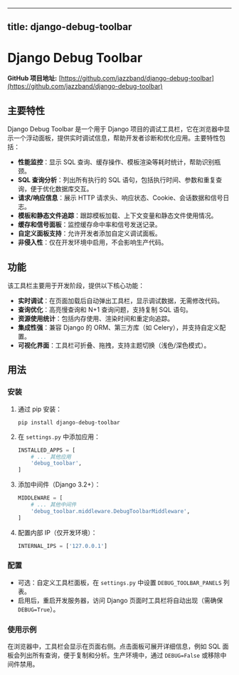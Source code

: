
---
title: django-debug-toolbar
---

# Django Debug Toolbar

**GitHub 项目地址:** [https://github.com/jazzband/django-debug-toolbar](https://github.com/jazzband/django-debug-toolbar)

## 主要特性
Django Debug Toolbar 是一个用于 Django 项目的调试工具栏，它在浏览器中显示一个浮动面板，提供实时调试信息，帮助开发者诊断和优化应用。主要特性包括：
- **性能监控**：显示 SQL 查询、缓存操作、模板渲染等耗时统计，帮助识别瓶颈。
- **SQL 查询分析**：列出所有执行的 SQL 语句，包括执行时间、参数和重复查询，便于优化数据库交互。
- **请求/响应信息**：展示 HTTP 请求头、响应状态、Cookie、会话数据和信号日志。
- **模板和静态文件追踪**：跟踪模板加载、上下文变量和静态文件使用情况。
- **缓存和信号面板**：监控缓存命中率和信号发送记录。
- **自定义面板支持**：允许开发者添加自定义调试面板。
- **非侵入性**：仅在开发环境中启用，不会影响生产代码。

## 功能
该工具栏主要用于开发阶段，提供以下核心功能：
- **实时调试**：在页面加载后自动弹出工具栏，显示调试数据，无需修改代码。
- **查询优化**：高亮慢查询和 N+1 查询问题，支持复制 SQL 语句。
- **资源使用统计**：包括内存使用、渲染时间和重定向追踪。
- **集成性强**：兼容 Django 的 ORM、第三方库（如 Celery），并支持自定义配置。
- **可视化界面**：工具栏可折叠、拖拽，支持主题切换（浅色/深色模式）。

## 用法
### 安装
1. 通过 pip 安装：
   ```
   pip install django-debug-toolbar
   ```

2. 在 `settings.py` 中添加应用：
   ```python
   INSTALLED_APPS = [
       # ... 其他应用
       'debug_toolbar',
   ]
   ```

3. 添加中间件（Django 3.2+）：
   ```python
   MIDDLEWARE = [
       # ... 其他中间件
       'debug_toolbar.middleware.DebugToolbarMiddleware',
   ]
   ```

4. 配置内部 IP（仅开发环境）：
   ```python
   INTERNAL_IPS = ['127.0.0.1']
   ```

### 配置
- 可选：自定义工具栏面板，在 `settings.py` 中设置 `DEBUG_TOOLBAR_PANELS` 列表。
- 启用后，重启开发服务器，访问 Django 页面时工具栏将自动出现（需确保 `DEBUG=True`）。

### 使用示例
在浏览器中，工具栏会显示在页面右侧。点击面板可展开详细信息，例如 SQL 面板会列出所有查询，便于复制和分析。生产环境中，通过 `DEBUG=False` 或移除中间件禁用。